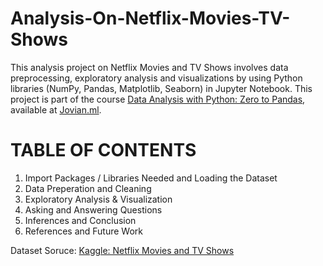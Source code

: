 # Analysis-On-Netflix-Movies-TV-Shows
This analysis project on Netflix Movies and TV Shows involves data preprocessing, exploratory analysis and visualizations by using Python libraries (NumPy, Pandas, Matplotlib, Seaborn) in Jupyter Notebook. This project is part of the course [Data Analysis with Python: Zero to Pandas](https://jovian.ai/learn/data-analysis-with-python-zero-to-pandas), available at [Jovian.ml](https://www.jovian.ai/). 

# TABLE OF CONTENTS
1. Import Packages / Libraries Needed and Loading the Dataset
2. Data Preperation and Cleaning
3. Exploratory Analysis & Visualization
4. Asking and Answering Questions
5. Inferences and Conclusion
6. References and Future Work

Dataset Soruce: [Kaggle: Netflix Movies and TV Shows](https://www.kaggle.com/shivamb/netflix-shows) 
